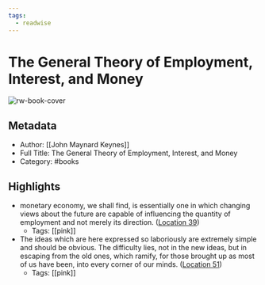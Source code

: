 ```yaml
---
tags:
  - readwise
---
```


# The General Theory of Employment, Interest, and Money

![rw-book-cover](https://m.media-amazon.com/images/I/812GEQB7s+L._SY160.jpg)

## Metadata
- Author: [[John Maynard Keynes]]
- Full Title: The General Theory of Employment, Interest, and Money
- Category: #books

## Highlights
- monetary economy, we shall find, is essentially one in which changing views about the future are capable of influencing the quantity of employment and not merely its direction. ([Location 39](https://readwise.io/to_kindle?action=open&asin=B07JCJXDG4&location=39))
    - Tags: [[pink]] 
- The ideas which are here expressed so laboriously are extremely simple and should be obvious. The difficulty lies, not in the new ideas, but in escaping from the old ones, which ramify, for those brought up as most of us have been, into every corner of our minds. ([Location 51](https://readwise.io/to_kindle?action=open&asin=B07JCJXDG4&location=51))
    - Tags: [[pink]]

